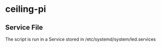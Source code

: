 # ceiling-pi
## Service File
The script is run in a Service stored in /etc/systemd/system/led.services
